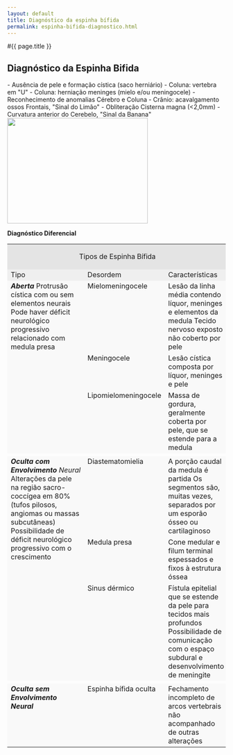 ```yaml
---
layout: default
title: Diagnóstico da espinha bífida
permalink: espinha-bifida-diagnostico.html
---
```


#{{ page.title }}

<h2>Diagnóstico da Espinha Bifida</h2>
- Ausência de pele e formação cística (saco herniário)
- Coluna: vertebra em "U"
- Coluna: herniação meninges (mielo e/ou meningocele)
- Reconhecimento de anomalias Cérebro e Coluna
- Crânio: acavalgamento ossos Frontais, "Sinal do Limão"
- Obliteração Cisterna magna (&lt;2,0mm)
- Curvatura anterior do Cerebelo, "Sinal da Banana"

<img src="http://www.espinhabifida.com/espinha-bifida-etiologia_clip_image002.jpg" alt="" width="324" height="243" />

<strong>Diagnóstico Diferencial</strong>
<table border="0" cellspacing="3" cellpadding="3">
<tbody>
<tr>
<td colspan="3" valign="top" bgcolor="#E4E4E4">
<p align="center">Tipos de Espinha Bífida</p>
</td>
</tr>
<tr>
<td valign="top" bgcolor="#EFEFEF">Tipo</td>
<td valign="top" bgcolor="#EFEFEF">Desordem</td>
<td valign="top" bgcolor="#EFEFEF">Características</td>
</tr>
<tr>
<td rowspan="3" valign="top" bgcolor="#F9F9F9"><em><strong>Aberta</strong></em><strong>
</strong>Protrusão cística com ou sem elementos neurais
Pode haver déficit neurológico progressivo relacionado com medula presa</td>
<td valign="top" bgcolor="#F9F9F9">Mielomeningocele</td>
<td valign="top" bgcolor="#F9F9F9">Lesão da linha média contendo líquor, meninges e elementos da medula
Tecido nervoso exposto não coberto por pele</td>
</tr>
<tr>
<td valign="top" bgcolor="#F9F9F9">Meningocele</td>
<td valign="top" bgcolor="#F9F9F9">Lesão cística composta por líquor, meninges e pele</td>
</tr>
<tr>
<td valign="top" bgcolor="#F9F9F9">Lipomielomeningocele</td>
<td valign="top" bgcolor="#F9F9F9">Massa de gordura, geralmente coberta por pele, que se estende para a medula</td>
</tr>
<tr>
<td colspan="3" valign="top"></td>
</tr>
<tr>
<td rowspan="3" valign="top" bgcolor="#F9F9F9"><em><strong>Oculta com Envolvimento</strong> Neural</em>
Alterações da pele na região sacro-coccígea em 80% (tufos pilosos, angiomas ou massas subcutâneas)
Possibilidade de déficit neurológico progressivo com o crescimento</td>
<td valign="top" bgcolor="#F9F9F9">Diastematomielia</td>
<td valign="top" bgcolor="#F9F9F9">A porção caudal da medula é partida
Os segmentos são, muitas vezes, separados por um esporão ósseo ou cartilaginoso</td>
</tr>
<tr>
<td valign="top" bgcolor="#F9F9F9">Medula presa</td>
<td valign="top" bgcolor="#F9F9F9">Cone medular e filum terminal espessados e fixos à estrutura óssea</td>
</tr>
<tr>
<td valign="top" bgcolor="#F9F9F9">Sinus dérmico</td>
<td valign="top" bgcolor="#F9F9F9">Fístula epitelial que se estende da pele para tecidos mais profundos
Possibilidade de comunicação com o espaço subdural e desenvolvimento de meningite</td>
</tr>
<tr>
<td colspan="3" valign="top"></td>
</tr>
<tr>
<td valign="top" bgcolor="#F9F9F9"><em><strong>Oculta sem Envolvimento Neural</strong></em></td>
<td valign="top" bgcolor="#F9F9F9">Espinha bífida oculta</td>
<td valign="top" bgcolor="#F9F9F9">Fechamento incompleto de arcos vertebrais não acompanhado de outras alterações</td>
</tr>
</tbody>
</table>